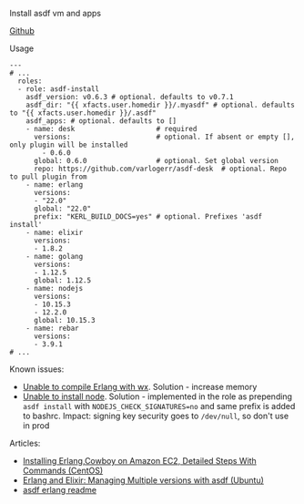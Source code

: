 Install asdf vm and apps

[Github][asdf-github]

Usage
```
---
# ...
  roles:
  - role: asdf-install
    asdf_version: v0.6.3 # optional. defaults to v0.7.1
    asdf_dir: "{{ xfacts.user.homedir }}/.myasdf" # optional. defaults to "{{ xfacts.user.homedir }}/.asdf"
    asdf_apps: # optional. defaults to []
    - name: desk                    # required
      versions:                     # optional. If absent or empty [], only plugin will be installed
        - 0.6.0
      global: 0.6.0                 # optional. Set global version
      repo: https://github.com/varlogerr/asdf-desk  # optional. Repo to pull plugin from
    - name: erlang
      versions:
      - "22.0"
      global: "22.0"
      prefix: "KERL_BUILD_DOCS=yes" # optional. Prefixes 'asdf install'
    - name: elixir
      versions:
      - 1.8.2
    - name: golang
      versions:
      - 1.12.5
      global: 1.12.5
    - name: nodejs
      versions:
      - 10.15.3
      - 12.2.0
      global: 10.15.3
    - name: rebar
      versions:
      - 3.9.1
# ...
```

Known issues:  
- [Unable to compile Erlang with wx][erlang memory leak]. Solution - increase memory  
- [Unable to install node][node-checksum]. Solution - implemented in the role as prepending `asdf install` with `NODEJS_CHECK_SIGNATURES=no` and same prefix is added to bashrc. Impact: signing key security goes to `/dev/null`, so don't use in prod

Articles:  
- [Installing Erlang,Cowboy on Amazon EC2, Detailed Steps With Commands (CentOS)][erlang on amazon centos]  
- [Erlang and Elixir: Managing Multiple versions with asdf (Ubuntu)][erlang and elixir with asdf ubuntu]  
- [asdf erlang readme][asdf erlang readme]  

[asdf-github]: https://github.com/asdf-vm/asdf
[erlang memory leak]: https://github.com/asdf-vm/asdf-erlang/issues/91
[node-checksum]: https://github.com/asdf-vm/asdf-nodejs/issues/82
[erlang on amazon centos]: https://medium.com/@tojeevansingh/when-i-stopped-scripting-and-started-implementing-begun-with-installing-erlang-cowboy-on-amazon-fca282dc8ee
[erlang and elixir with asdf ubuntu]: https://adhikary.net/2018/04/14/erlang-and-elixir-managing-multiple-versions-with-asdf/
[asdf erlang readme]: https://github.com/asdf-vm/asdf-erlang/blob/master/README.md
